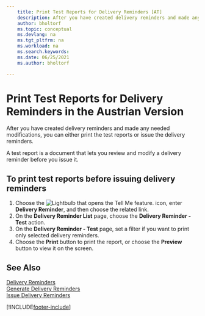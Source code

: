 ```yaml
---
    title: Print Test Reports for Delivery Reminders [AT]
    description: After you have created delivery reminders and made any needed modifications, you can either print the test reports or issue the delivery reminders.
    author: bholtorf
    ms.topic: conceptual
    ms.devlang: na
    ms.tgt_pltfrm: na
    ms.workload: na
    ms.search.keywords:
    ms.date: 06/25/2021
    ms.author: bholtorf

---
```

# Print Test Reports for Delivery Reminders in the Austrian Version

After you have created delivery reminders and made any needed modifications, you can either print the test reports or issue the delivery reminders.  

A test report is a document that lets you review and modify a delivery reminder before you issue it.  

## To print test reports before issuing delivery reminders  

1.  Choose the ![Lightbulb that opens the Tell Me feature.](../../media/ui-search/search_small.png "Tell me what you want to do") icon, enter **Delivery Reminder**, and then choose the related link.  
2.  On the **Delivery Reminder List** page, choose the **Delivery Reminder - Test** action.  
3.  On the **Delivery Reminder - Test** page, set a filter if you want to print only selected delivery reminders.  
4.  Choose the **Print** button to print the report, or choose the **Preview** button to view it on the screen.  

## See Also  
 [Delivery Reminders](delivery-reminders.md)   
 [Generate Delivery Reminders](how-to-generate-delivery-reminders.md)   
 [Issue Delivery Reminders](how-to-issue-delivery-reminders.md)


[!INCLUDE[footer-include](../../includes/footer-banner.md)]